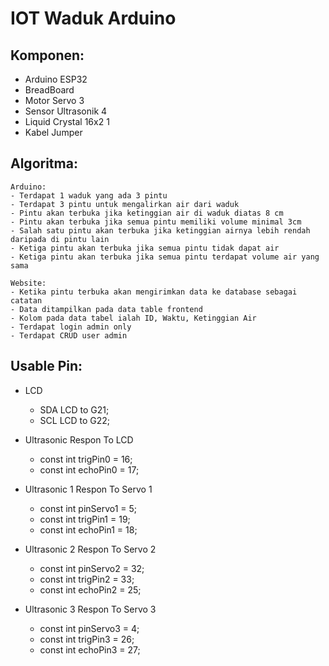 # IOT Waduk Arduino


## Komponen:

- Arduino ESP32
- BreadBoard
- Motor Servo 3
- Sensor Ultrasonik 4
- Liquid Crystal 16x2 1
- Kabel Jumper


## Algoritma:

	Arduino:
	- Terdapat 1 waduk yang ada 3 pintu
	- Terdapat 3 pintu untuk mengalirkan air dari waduk
	- Pintu akan terbuka jika ketinggian air di waduk diatas 8 cm
	- Pintu akan terbuka jika semua pintu memiliki volume minimal 3cm
	- Salah satu pintu akan terbuka jika ketinggian airnya lebih rendah daripada di pintu lain
	- Ketiga pintu akan terbuka jika semua pintu tidak dapat air
	- Ketiga pintu akan terbuka jika semua pintu terdapat volume air yang sama

	Website:
	- Ketika pintu terbuka akan mengirimkan data ke database sebagai catatan
	- Data ditampilkan pada data table frontend
	- Kolom pada data tabel ialah ID, Waktu, Ketinggian Air
	- Terdapat login admin only 
	- Terdapat CRUD user admin 


## Usable Pin:
- LCD
	- SDA LCD to G21;
	- SCL LCD to G22;


- Ultrasonic Respon To LCD
	- const int trigPin0 = 16;
	- const int echoPin0 = 17;

- Ultrasonic 1 Respon To Servo 1
	- const int pinServo1 = 5;
	- const int trigPin1 = 19;
	- const int echoPin1 = 18;

- Ultrasonic 2 Respon To Servo 2
	- const int pinServo2 = 32;
	- const int trigPin2 = 33;
	- const int echoPin2 = 25;

- Ultrasonic 3 Respon To Servo 3
	- const int pinServo3 = 4;
	- const int trigPin3 = 26;
	- const int echoPin3 = 27;